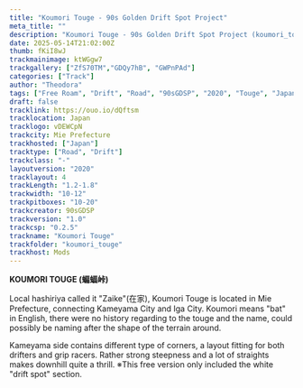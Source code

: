 ```yaml
---
title: "Koumori Touge - 90s Golden Drift Spot Project"
meta_title: ""
description: "Koumori Touge - 90s Golden Drift Spot Project (koumori_touge) by 90sGDSP"
date: 2025-05-14T21:02:00Z
thumb: fKiI8wJ
trackmainimage: ktWGgw7
trackgallery: ["ZfS70TM","GDQy7hB", "GWPnPAd"] 
categories: ["Track"]
author: "Theodora"
tags: ["Free Roam", "Drift", "Road", "90sGDSP", "2020", "Touge", "Japan"]
draft: false
tracklink: https://ouo.io/dQftsm
tracklocation: Japan
tracklogo: vDEWCpN
trackcity: Mie Prefecture
trackhosted: ["Japan"]
tracktype: ["Road", "Drift"]
trackclass: "-" 
layoutversion: "2020"
tracklayout: 4
trackLength: "1.2-1.8"
trackwidth: "10-12"
trackpitboxes: "10-20"
trackcreator: 90sGDSP
trackversion: "1.0"
trackcsp: "0.2.5"
trackname: "Koumori Touge"
trackfolder: "koumori_touge"
trackhost: Mods
---
```


**KOUMORI TOUGE (蝙蝠峠)**

Local hashiriya called it "Zaike"(在家), Koumori Touge is located in Mie Prefecture, connecting Kameyama City and Iga City. Koumori means "bat" in English, there were no history regarding to the touge and the name, could possibly be naming after the shape of the terrain around.

Kameyama side contains different type of corners, a layout fitting for both drifters and grip racers. Rather strong steepness and a lot of straights makes downhill quite a thrill.
※This free version only included the white "drift spot" section.